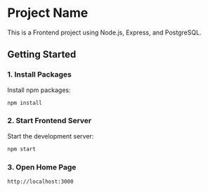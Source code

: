 # Project Name

This is a Frontend project using Node.js, Express, and PostgreSQL.

## Getting Started

### 1. Install Packages

Install npm packages:
```bash
npm install
```

### 2. Start Frontend Server

Start the development server:
```bash
npm start
```

### 3. Open Home Page
```bash
http://localhost:3000
```